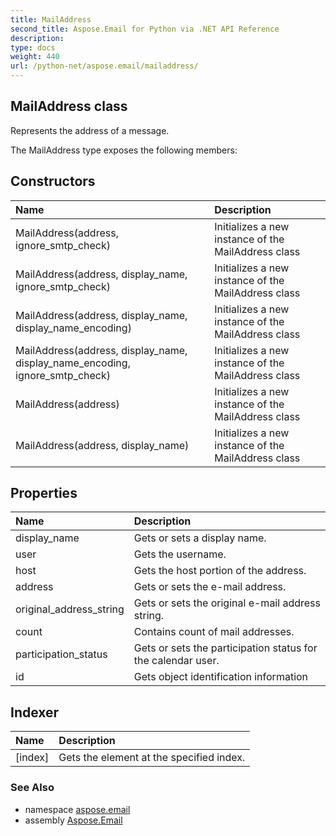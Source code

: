 ```yaml
---
title: MailAddress
second_title: Aspose.Email for Python via .NET API Reference
description: 
type: docs
weight: 440
url: /python-net/aspose.email/mailaddress/
---
```


## MailAddress class

Represents the address of a message.

The MailAddress type exposes the following members:
## Constructors
| Name | Description |
| :- | :- |
|MailAddress(address, ignore_smtp_check)|Initializes a new instance of the MailAddress class|
|MailAddress(address, display_name, ignore_smtp_check)|Initializes a new instance of the MailAddress class|
|MailAddress(address, display_name, display_name_encoding)|Initializes a new instance of the MailAddress class|
|MailAddress(address, display_name, display_name_encoding, ignore_smtp_check)|Initializes a new instance of the MailAddress class|
|MailAddress(address)|Initializes a new instance of the MailAddress class|
|MailAddress(address, display_name)|Initializes a new instance of the MailAddress class|
## Properties
| Name | Description |
| :- | :- |
|display_name|Gets or sets a display name.|
|user|Gets the username.|
|host|Gets the host portion of the address.|
|address|Gets or sets the e-mail address.|
|original_address_string|Gets or sets the original e-mail address string.|
|count|Contains count of mail addresses.|
|participation_status|Gets or sets the participation status for the calendar user.|
|id|Gets object identification information|
## Indexer
| Name | Description |
| :- | :- |
|[index]|Gets the element at the specified index.|

### See Also

* namespace [aspose.email](/python-net/aspose.email/)
* assembly [Aspose.Email](/python-net/)


